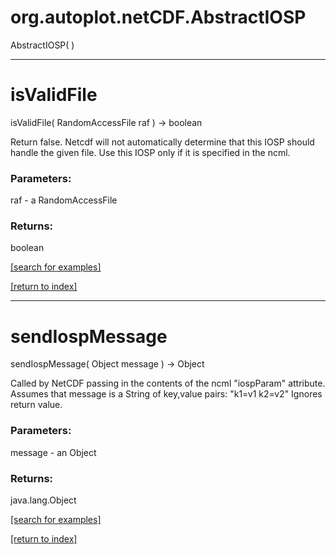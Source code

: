 # org.autoplot.netCDF.AbstractIOSP
AbstractIOSP( )


***
<a name="isValidFile"></a>
# isValidFile
isValidFile( RandomAccessFile raf ) &rarr; boolean

Return false. Netcdf will not automatically determine that this IOSP should handle the given file.
 Use this IOSP only if it is specified in the ncml.

### Parameters:
raf - a RandomAccessFile

### Returns:
boolean


<a href="https://github.com/autoplot/dev/search?q=isValidFile&unscoped_q=isValidFile">[search for examples]</a>

<a href="https://github.com/autoplot/documentation/blob/master/javadoc/index-all.md">[return to index]</a>

***
<a name="sendIospMessage"></a>
# sendIospMessage
sendIospMessage( Object message ) &rarr; Object

Called by NetCDF passing in the contents of the ncml "iospParam" attribute.
 Assumes that message is a String of key,value pairs: "k1=v1 k2=v2"
 Ignores return value.

### Parameters:
message - an Object

### Returns:
java.lang.Object


<a href="https://github.com/autoplot/dev/search?q=sendIospMessage&unscoped_q=sendIospMessage">[search for examples]</a>

<a href="https://github.com/autoplot/documentation/blob/master/javadoc/index-all.md">[return to index]</a>

